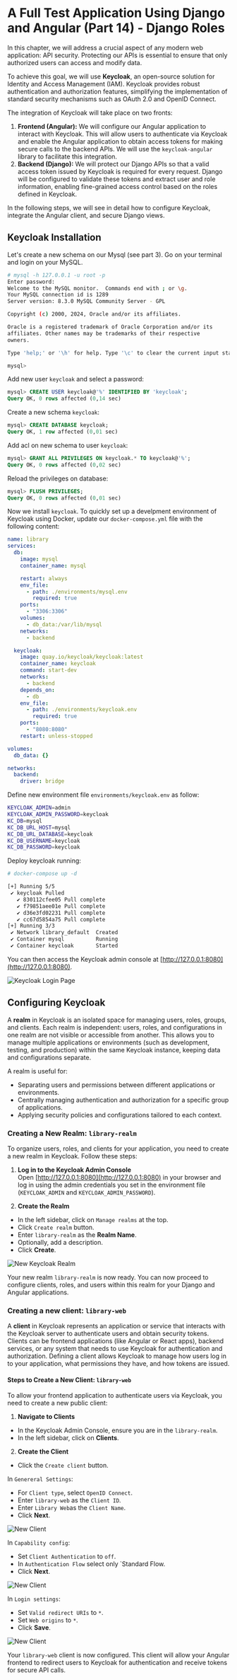 # A Full Test Application Using Django and Angular (Part 14) - Django Roles

In this chapter, we will address a crucial aspect of any modern web application: API security. Protecting our APIs is essential to ensure that only authorized users can access and modify data.

To achieve this goal, we will use **Keycloak**, an open-source solution for Identity and Access Management (IAM). Keycloak provides robust authentication and authorization features, simplifying the implementation of standard security mechanisms such as OAuth 2.0 and OpenID Connect.

The integration of Keycloak will take place on two fronts:

1.  **Frontend (Angular):** We will configure our Angular application to interact with Keycloak. This will allow users to authenticate via Keycloak and enable the Angular application to obtain access tokens for making secure calls to the backend APIs. We will use the `keycloak-angular` library to facilitate this integration.
2.  **Backend (Django):** We will protect our Django APIs so that a valid access token issued by Keycloak is required for every request. Django will be configured to validate these tokens and extract user and role information, enabling fine-grained access control based on the roles defined in Keycloak.

In the following steps, we will see in detail how to configure Keycloak, integrate the Angular client, and secure Django views.

## Keycloak Installation

Let's create a new schema on our Mysql (see part 3). Go on your terminal and login on your MySQL.

```bash
# mysql -h 127.0.0.1 -u root -p
Enter password:
Welcome to the MySQL monitor.  Commands end with ; or \g.
Your MySQL connection id is 1289
Server version: 8.3.0 MySQL Community Server - GPL

Copyright (c) 2000, 2024, Oracle and/or its affiliates.

Oracle is a registered trademark of Oracle Corporation and/or its
affiliates. Other names may be trademarks of their respective
owners.

Type 'help;' or '\h' for help. Type '\c' to clear the current input statement.

mysql>
```

Add new user `keycloak` and select a password:

```sql
mysql> CREATE USER keycloak@'%' IDENTIFIED BY 'keycloak';
Query OK, 0 rows affected (0,14 sec)
```

Create a new schema `keycloak`:

```sql
mysql> CREATE DATABASE keycloak;
Query OK, 1 row affected (0,01 sec)
```

Add acl on new schema to user `keycloak`:

```sql
mysql> GRANT ALL PRIVILEGES ON keycloak.* TO keycloak@'%';
Query OK, 0 rows affected (0,02 sec)
```

Reload the privileges on database:

```sql
mysql> FLUSH PRIVILEGES;
Query OK, 0 rows affected (0,01 sec)
```

Now we install `keycloak`. To quickly set up a develpment environment of Keycloak using Docker, update our `docker-compose.yml` file with the following content:

```yaml
name: library
services:
  db:
    image: mysql
    container_name: mysql

    restart: always
    env_file:
      - path: ./environments/mysql.env
        required: true
    ports:
      - "3306:3306"
    volumes:
      - db_data:/var/lib/mysql
    networks:
      - backend

  keycloak:
    image: quay.io/keycloak/keycloak:latest
    container_name: keycloak
    command: start-dev
    networks:
      - backend
    depends_on:
      - db
    env_file:
      - path: ./environments/keycloak.env
        required: true
    ports:
      - "8080:8080"
    restart: unless-stopped

volumes:
  db_data: {}

networks:
  backend:
    driver: bridge
```

Define new environment file `environments/keycloak.env` as follow:

```bash
KEYCLOAK_ADMIN=admin
KEYCLOAK_ADMIN_PASSWORD=keycloak
KC_DB=mysql
KC_DB_URL_HOST=mysql
KC_DB_URL_DATABASE=keycloak
KC_DB_USERNAME=keycloak
KC_DB_PASSWORD=keycloak
```

Deploy keycloak running:

```bash
# docker-compose up -d

[+] Running 5/5
 ✔ keycloak Pulled                                                             10.6s
   ✔ 830112cfee05 Pull complete                                                 1.8s
   ✔ f79851aee01e Pull complete                                                 6.1s
   ✔ d36e3fd02231 Pull complete                                                 7.0s
   ✔ cc67d5854a75 Pull complete                                                 7.1s
[+] Running 3/3
 ✔ Network library_default  Created                                             0.1s
 ✔ Container mysql          Running                                             0.0s
 ✔ Container keycloak       Started                                             0.9s
```

You can then access the Keycloak admin console at [http://127.0.0.1:8080](http://127.0.0.1:8080).

![Keycloak Login Page](/docs/images/part14_1.png)

## Configuring Keycloak

A **realm** in Keycloak is an isolated space for managing users, roles, groups, and clients. Each realm is independent: users, roles, and configurations in one realm are not visible or accessible from another. This allows you to manage multiple applications or environments (such as development, testing, and production) within the same Keycloak instance, keeping data and configurations separate.

A realm is useful for:

- Separating users and permissions between different applications or environments.
- Centrally managing authentication and authorization for a specific group of applications.
- Applying security policies and configurations tailored to each context.

### Creating a New Realm: `library-realm`

To organize users, roles, and clients for your application, you need to create a new realm in Keycloak. Follow these steps:

1. **Log in to the Keycloak Admin Console**  
   Open [http://127.0.0.1:8080](http://127.0.0.1:8080) in your browser and log in using the admin credentials you set in the environment file (`KEYCLOAK_ADMIN` and `KEYCLOAK_ADMIN_PASSWORD`).

2. **Create the Realm**

- In the left sidebar, click on `Manage realms` at the top.
- Click `Create realm` button.
- Enter `library-realm` as the **Realm Name**.
- Optionally, add a description.
- Click **Create**.

![New Keycloak Realm](/docs/images/part14_2.png)

Your new realm `library-realm` is now ready. You can now proceed to configure clients, roles, and users within this realm for your Django and Angular applications.

### Creating a new client: `library-web`

A **client** in Keycloak represents an application or service that interacts with the Keycloak server to authenticate users and obtain security tokens. Clients can be frontend applications (like Angular or React apps), backend services, or any system that needs to use Keycloak for authentication and authorization. Defining a client allows Keycloak to manage how users log in to your application, what permissions they have, and how tokens are issued.

#### Steps to Create a New Client: `library-web`

To allow your frontend application to authenticate users via Keycloak, you need to create a new public client:

1. **Navigate to Clients**

- In the Keycloak Admin Console, ensure you are in the `library-realm`.
- In the left sidebar, click on **Clients**.

2. **Create the Client**

- Click the `Create client` button.

In `Genereral Settings`:

- For `Client type`, select `OpenID Connect`.
- Enter `library-web` as the `Client ID`.
- Enter `Library Web`as the `Client Name`.
- Click **Next**.

![New Client](/docs/images/part14_3.png)

In `Capability config`:

- Set `Client Authentication` to `off`.
- In `Authentication Flow` select only `Standard Flow.
- Click **Next**.

![New Client](/docs/images/part14_4.png)

In `Login settings`:

- Set `Valid redirect URIs` to `*`.
- Set `Web origins` to `*`.
- Click **Save**.

![New Client](/docs/images/part14_5.png)

Your `library-web` client is now configured. This client will allow your Angular frontend to redirect users to Keycloak for authentication and receive tokens for secure API calls.
